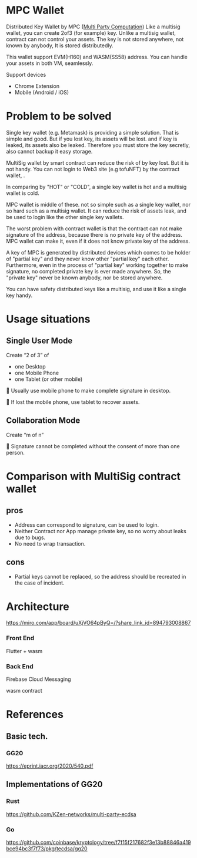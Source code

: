 # MPC Wallet

Distributed Key Wallet by MPC ([Multi Party Computation](https://en.wikipedia.org/wiki/Secure_multi-party_computation))
Like a multisig wallet, you can create 2of3 (for example) key.
Unlike a multisig wallet, contract can not control your assets.
The key is not stored anywhere, not known by anybody, It is stored distributedly.

This wallet support EVM(H160) and WASM(SS58) address.
You can handle your assets in both VM, seamlessly.

Support devices

- Chrome Extension
- Mobile (Android / iOS)

# Problem to be solved

Single key wallet (e.g. Metamask) is providing a simple solution. That is simple and good. But if you lost key, its assets will be lost. and if key is leaked, its assets also be leaked. Therefore you must store the key secretly, also cannot backup it easy storage.

MultiSig wallet by smart contract can reduce the risk of by key lost. But it is not handy. You can not login to Web3 site (e.g tofuNFT) by the contract wallet, .

In comparing by "HOT" or "COLD", a single key wallet is hot and a multisig wallet is cold.

MPC wallet is middle of these. not so simple such as a single key wallet, nor so hard such as a multisig wallet. It can reduce the risk of assets leak, and be used to login like the other single key wallets.

The worst problem with contract wallet is that the contract can not make signature of the address, because there is no private key of the address. MPC wallet can make it, even if it does not know private key of the address.

A key of MPC is generated by distributed devices which comes to be holder of "partial key" and they never know other "partial key" each other. Furthermore, even in the process of "partial key" working together to make signature, no completed private key is ever made anywhere. So, the "private key" never be known anybody, nor be stored anywhere.

You can have safety distributed keys like a multisig, and use it like a single key handy.

# Usage situations

## Single User Mode

Create “2 of 3” of

- one Desktop
- one Mobile Phone
- one Tablet (or other mobile)

 🔑 Usually use mobile phone to make complete signature in desktop.

 🔑 If lost the mobile phone, use tablet to recover assets.

## Collaboration Mode

Create “m of n”

 🔑 Signature cannot be completed without the consent of more than one person.

# Comparison with MultiSig contract wallet

## pros

- Address can correspond to signature, can be used to login.
- Neither Contract nor App manage private key, so no worry about leaks due to bugs.
- No need to wrap transaction.

## cons

- Partial keys cannot be replaced, so the address should be recreated in the case of incident.

# Architecture

https://miro.com/app/board/uXjVO64pByQ=/?share_link_id=894793008867

### Front End

Flutter + wasm

### Back End

Firebase Cloud Messaging

wasm contract

# References

## Basic tech.

### GG20

https://eprint.iacr.org/2020/540.pdf

## Implementations of GG20

### Rust

https://github.com/KZen-networks/multi-party-ecdsa

### Go

https://github.com/coinbase/kryptology/tree/f7f15f217682f3e13b88846a419bce94bc3f7f73/pkg/tecdsa/gg20